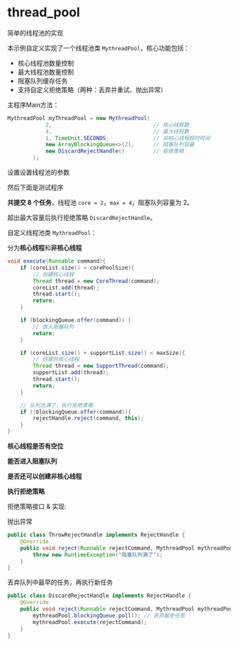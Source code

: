 # thread_pool
简单的线程池的实现

本示例自定义实现了一个线程池类 `MythreadPool`，核心功能包括：

- 核心线程池数量控制
- 最大线程池数量控制
- 阻塞队列缓存任务
- 支持自定义拒绝策略（两种：丢弃并重试、抛出异常）

主程序Main方法：

```java
MythreadPool myThreadPool = new MythreadPool(
            2,                                // 核心线程数
            4,                                // 最大线程数
            1, TimeUnit.SECONDS,              // 非核心线程超时时间
            new ArrayBlockingQueue<>(2),      // 阻塞队列容量
            new DiscardRejectHandle()         // 拒绝策略
        );
```

设置设置线程池的参数

然后下面是测试程序

**共提交 8 个任务**，线程池 `core = 2`，`max = 4`，阻塞队列容量为 2。

超出最大容量后执行拒绝策略 `DiscardRejectHandle`。

自定义线程池类 `MythreadPool`：

分为**核心线程**和**非核心线程**

```java
void execute(Runnable command){
    if (coreList.size() < corePoolSize){
        // 创建核心线程
        Thread thread = new CoreThread(command);
        coreList.add(thread);
        thread.start();
        return;
    }

    if (blockingQueue.offer(command)) {
        // 放入阻塞队列
        return;
    }

    if (coreList.size() + supportList.size() < maxSize){
        // 创建非核心线程
        Thread thread = new SupportThread(command);
        supportList.add(thread);
        thread.start();
        return;
    }

    // 队列也满了，执行拒绝策略
    if (!blockingQueue.offer(command)){
        rejectHandle.reject(command, this);
    }
}

```

**核心线程是否有空位**

**能否进入阻塞队列**

**是否还可以创建非核心线程**

**执行拒绝策略**

拒绝策略接口 & 实现:

抛出异常

```java
public class ThrowRejectHandle implements RejectHandle {
    @Override
    public void reject(Runnable rejectCommand, MythreadPool mythreadPool) {
        throw new RuntimeException("阻塞队列满了");
    }
}

```

丢弃队列中最早的任务，再执行新任务

```java
public class DiscardRejectHandle implements RejectHandle {
    @Override
    public void reject(Runnable rejectCommand, MythreadPool mythreadPool) {
        mythreadPool.blockingQueue.poll(); // 丢弃最老任务
        mythreadPool.execute(rejectCommand);
    }
}

```

